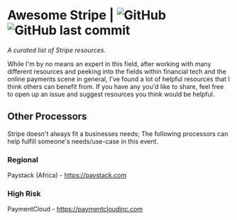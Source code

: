# Awesome Stripe | ![GitHub](https://img.shields.io/github/license/derjyn/awesome-stripe) ![GitHub last commit](https://img.shields.io/github/last-commit/derjyn/awesome-stripe) 

*A curated list of Stripe resources.*

While I'm by no means an expert in this field, after working with many different resources and peeking into the fields within financial tech and the online payments scene in general, I've found a lot of helpful resources that I think others can benefit from. If you have any you'd like to share, feel free to open up an issue and suggest resources you think would be helpful.


## Other Processors
Stripe doesn't always fit a businesses needs; The following processors can help fulfill someone's needs/use-case in this event.

### Regional
Paystack (Africa) - https://paystack.com

### High Risk
PaymentCloud - https://paymentcloudinc.com
